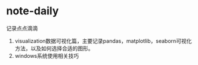 # note-daily
记录点点滴滴
1. visualization数据可视化篇，主要记录pandas，matplotlib，seaborn可视化方法，以及如何选择合适的图形。
2. windows系统使用相关技巧



